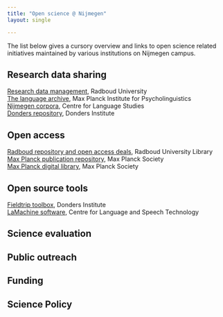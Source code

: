 ```yaml
---
title: "Open science @ Nijmegen"
layout: single

---
```


The list below gives a cursory overview and links to open science related
initiatives maintained by various institutions on Nijmegen campus.

## Research data sharing

[Research data management](https://repository.ubn.ru.nl/), Radboud University  
[The language archive](https://tla.mpi.nl/), Max Planck Institute for Psycholinguistics  
[Nijmegen corpora](https://www.ru.nl/cls/our-research/research-output/corpora/), Centre for Language Studies  
[Donders repository](https://data.donders.ru.nl), Donders Institute

## Open access

[Radboud repository and open access deals](https://www.ru.nl/library/services/research/open-access/), Radboud University Library   
[Max Planck publication repository](http://pubman.mpdl.mpg.de/pubman/), Max Planck Society  
[Max Planck digital library](https://www.mpdl.mpg.de/21-specials/50-open-access-publishing.html), Max Planck Society

## Open source tools

[Fieldtrip toolbox](http://www.fieldtriptoolbox.org/), Donders Institute  
[LaMachine software](https://proycon.github.io/LaMachine/), Centre for Language and Speech Technology 

## Science evaluation

## Public outreach

## Funding

## Science Policy
